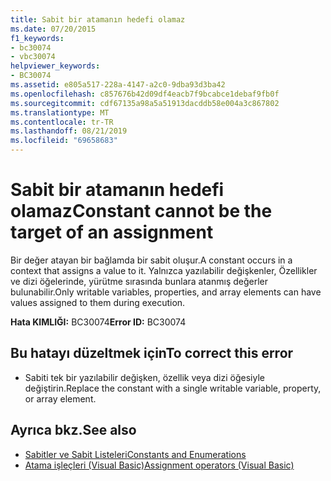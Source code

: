 ```yaml
---
title: Sabit bir atamanın hedefi olamaz
ms.date: 07/20/2015
f1_keywords:
- bc30074
- vbc30074
helpviewer_keywords:
- BC30074
ms.assetid: e805a517-228a-4147-a2c0-9dba93d3ba42
ms.openlocfilehash: c857676b42d09df4eacb7f9bcabce1debaf9fb0f
ms.sourcegitcommit: cdf67135a98a5a51913dacddb58e004a3c867802
ms.translationtype: MT
ms.contentlocale: tr-TR
ms.lasthandoff: 08/21/2019
ms.locfileid: "69658683"
---
```

# <a name="constant-cannot-be-the-target-of-an-assignment"></a><span data-ttu-id="b5e53-102">Sabit bir atamanın hedefi olamaz</span><span class="sxs-lookup"><span data-stu-id="b5e53-102">Constant cannot be the target of an assignment</span></span>
<span data-ttu-id="b5e53-103">Bir değer atayan bir bağlamda bir sabit oluşur.</span><span class="sxs-lookup"><span data-stu-id="b5e53-103">A constant occurs in a context that assigns a value to it.</span></span> <span data-ttu-id="b5e53-104">Yalnızca yazılabilir değişkenler, Özellikler ve dizi öğelerinde, yürütme sırasında bunlara atanmış değerler bulunabilir.</span><span class="sxs-lookup"><span data-stu-id="b5e53-104">Only writable variables, properties, and array elements can have values assigned to them during execution.</span></span>  
  
 <span data-ttu-id="b5e53-105">**Hata KIMLIĞI:** BC30074</span><span class="sxs-lookup"><span data-stu-id="b5e53-105">**Error ID:** BC30074</span></span>  
  
## <a name="to-correct-this-error"></a><span data-ttu-id="b5e53-106">Bu hatayı düzeltmek için</span><span class="sxs-lookup"><span data-stu-id="b5e53-106">To correct this error</span></span>  
  
- <span data-ttu-id="b5e53-107">Sabiti tek bir yazılabilir değişken, özellik veya dizi öğesiyle değiştirin.</span><span class="sxs-lookup"><span data-stu-id="b5e53-107">Replace the constant with a single writable variable, property, or array element.</span></span>  
  
## <a name="see-also"></a><span data-ttu-id="b5e53-108">Ayrıca bkz.</span><span class="sxs-lookup"><span data-stu-id="b5e53-108">See also</span></span>

- [<span data-ttu-id="b5e53-109">Sabitler ve Sabit Listeleri</span><span class="sxs-lookup"><span data-stu-id="b5e53-109">Constants and Enumerations</span></span>](../../visual-basic/programming-guide/language-features/constants-enums/index.md)
- [<span data-ttu-id="b5e53-110">Atama işleçleri (Visual Basic)</span><span class="sxs-lookup"><span data-stu-id="b5e53-110">Assignment operators (Visual Basic)</span></span>](../language-reference/operators/assignment-operators.md)
